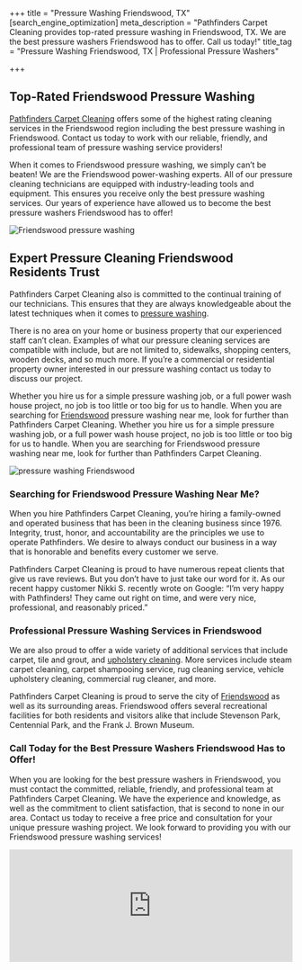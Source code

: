 +++
title = "Pressure Washing Friendswood, TX"
[search_engine_optimization]
meta_description = "Pathfinders Carpet Cleaning provides top-rated pressure washing in Friendswood, TX. We are the best pressure washers Friendswood has to offer. Call us today!"
title_tag = "Pressure Washing Friendswood, TX | Professional Pressure Washers"

+++
## Top-Rated Friendswood Pressure Washing

[Pathfinders Carpet Cleaning](https://www.pathfinderscarpetcleaning.com/) offers some of the highest rating cleaning services in the Friendswood region including the best pressure washing in Friendswood. Contact us today to work with our reliable, friendly, and professional team of pressure washing service providers!

When it comes to Friendswood pressure washing, we simply can’t be beaten! We are the Friendswood power-washing experts. All of our pressure cleaning technicians are equipped with industry-leading tools and equipment. This ensures you receive only the best pressure washing services. Our years of experience have allowed us to become the best pressure washers Friendswood has to offer!

![Friendswood pressure washing](/uploads/friendswood-pressure-washing.jpg "Friendswood Pressure Washing")

## Expert Pressure Cleaning Friendswood Residents Trust

Pathfinders Carpet Cleaning also is committed to the continual training of our technicians. This ensures that they are always knowledgeable about the latest techniques when it comes to [pressure washing](https://www.pathfinderscarpetcleaning.com/services/pressure-washing/).

There is no area on your home or business property that our experienced staff can’t clean. Examples of what our pressure cleaning services are compatible with include, but are not limited to, sidewalks, shopping centers, wooden decks, and so much more. If you’re a commercial or residential property owner interested in our pressure washing contact us today to discuss our project.

Whether you hire us for a simple pressure washing job, or a full power wash house project, no job is too little or too big for us to handle. When you are searching for [Friendswood](https://www.ci.friendswood.tx.us/) pressure washing near me, look for further than Pathfinders Carpet Cleaning. Whether you hire us for a simple pressure washing job, or a full power wash house project, no job is too little or too big for us to handle. When you are searching for Friendswood pressure washing near me, look for further than Pathfinders Carpet Cleaning.

![pressure washing Friendswood](/uploads/pressure-washing-friendswood.jpg "Pressure Washing Friendswood")

### Searching for Friendswood Pressure Washing Near Me?

When you hire Pathfinders Carpet Cleaning, you’re hiring a family-owned and operated business that has been in the cleaning business since 1976. Integrity, trust, honor, and accountability are the principles we use to operate Pathfinders. We desire to always conduct our business in a way that is honorable and benefits every customer we serve.

Pathfinders Carpet Cleaning is proud to have numerous repeat clients that give us rave reviews. But you don’t have to just take our word for it. As our recent happy customer Nikki S. recently wrote on Google: “I’m very happy with Pathfinders! They came out right on time, and were very nice, professional, and reasonably priced.”

### Professional Pressure Washing Services in Friendswood

We are also proud to offer a wide variety of additional services that include carpet, tile and grout, and [upholstery cleaning](https://www.pathfinderscarpetcleaning.com/services/carpet-upholstery/). More services include steam carpet cleaning, carpet shampooing service, rug cleaning service, vehicle upholstery cleaning, commercial rug cleaner, and more.

Pathfinders Carpet Cleaning is proud to serve the city of [Friendswood](https://www.bestplaces.net/city/texas/friendswood) as well as its surrounding areas. Friendswood offers several recreational facilities for both residents and visitors alike that include Stevenson Park, Centennial Park, and the Frank J. Brown Museum.

### Call Today for the Best Pressure Washers Friendswood Has to Offer!

When you are looking for the best pressure washers in Friendswood, you must contact the committed, reliable, friendly, and professional team at Pathfinders Carpet Cleaning. We have the experience and knowledge, as well as the commitment to client satisfaction, that is second to none in our area. Contact us today to receive a free price and consultation for your unique pressure washing project. We look forward to providing you with our Friendswood pressure washing services!

<iframe src="https://www.google.com/maps/embed?pb=!1m18!1m12!1m3!1d111106.66655298551!2d-95.26004119385401!3d29.513930197075382!2m3!1f0!2f0!3f0!3m2!1i1024!2i768!4f13.1!3m3!1m2!1s0x86408ff668e6975f%3A0x95ffb1cfe5ee6acc!2sFriendswood%2C%20TX!5e0!3m2!1sen!2sus!4v1634134242188!5m2!1sen!2sus" width="100%" height="200" style="border:0;" allowfullscreen="" loading="lazy"></iframe>